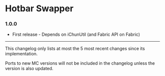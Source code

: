 Hotbar Swapper
==============

### 1.0.0
- First release - Depends on iChunUtil (and Fabric API on Fabric)


---

This changelog only lists at most the 5 most recent changes since its implementation.

Ports to new MC versions will not be included in the changelog unless the version is also updated.